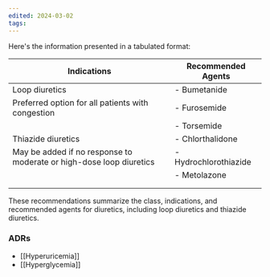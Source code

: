 ```yaml
---
edited: 2024-03-02
tags:
---
```

Here's the information presented in a tabulated format:

| Indications                                                         | Recommended Agents    |
| ------------------------------------------------------------------- | --------------------- |
| Loop diuretics                                                      | - Bumetanide          |
| Preferred option for all patients with congestion                   | - Furosemide          |
|                                                                     | - Torsemide           |
| Thiazide diuretics                                                  | - Chlorthalidone      |
| May be added if no response to moderate or high-dose loop diuretics | - Hydrochlorothiazide |
|                                                                     | - Metolazone          |
|                                                                     |                       |
|                                                                     |                       |

These recommendations summarize the class, indications, and recommended agents for diuretics, including loop diuretics and thiazide diuretics.
### ADRs
- [[Hyperuricemia]]
- [[Hyperglycemia]]
